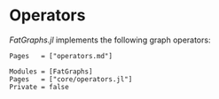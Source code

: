 # Operators

*FatGraphs.jl* implements the following graph operators:


```@index
Pages   = ["operators.md"]
```


```@autodocs
Modules = [FatGraphs]
Pages   = ["core/operators.jl"]
Private = false
```
